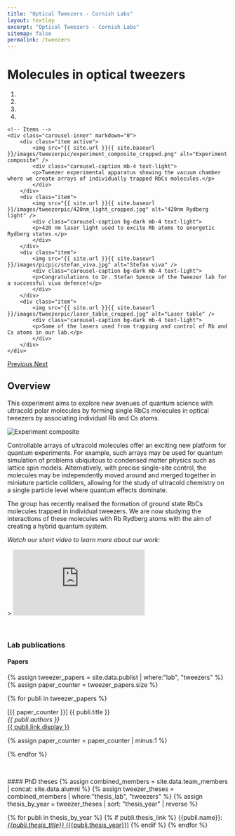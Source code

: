 ```yaml
---
title: "Optical Tweezers - Cornish Labs"
layout: textlay
excerpt: "Optical Tweezers - Cornish Labs"
sitemap: false
permalink: /tweezers
---
```


# Molecules in optical tweezers




<div markdown="0" id="carousel" class="carousel slide" data-ride="carousel" data-interval="4000" data-pause="hover" >
    <!-- Menu -->
    <ol class="carousel-indicators">
        <li data-target="#carousel" data-slide-to="0" class="active"></li>
        <li data-target="#carousel" data-slide-to="1"></li>
        <li data-target="#carousel" data-slide-to="2"></li>
        <li data-target="#carousel" data-slide-to="3"></li>
    </ol>

    <!-- Items -->
    <div class="carousel-inner" markdown="0">
        <div class="item active">
            <img src="{{ site.url }}{{ site.baseurl }}/images/tweezerpic/experiment_composite_cropped.png" alt="Experiment composite" />
            <div class="carousel-caption mb-4 text-light">
            <p>Tweezer experimental apparatus showing the vacuum chamber where we create arrays of individually trapped RbCs molecules.</p>
            </div>
        </div>
        <div class="item">
            <img src="{{ site.url }}{{ site.baseurl }}/images/tweezerpic/420nm_light_cropped.jpg" alt="420nm Rydberg light" />
            <div class="carousel-caption bg-dark mb-4 text-light">
            <p>420 nm laser light used to excite Rb atoms to energetic Rydberg states.</p>
            </div>
        </div>
        <div class="item">
            <img src="{{ site.url }}{{ site.baseurl }}/images/picpic/stefan_viva.jpg" alt="Stefan viva" />
            <div class="carousel-caption bg-dark mb-4 text-light">
            <p>Congratulations to Dr. Stefan Spence of the Tweezer lab for a successful viva defence!</p>
            </div>
        </div>
        <div class="item">
            <img src="{{ site.url }}{{ site.baseurl }}/images/tweezerpic/laser_table_cropped.jpg" alt="Laser table" />
            <div class="carousel-caption bg-dark mb-4 text-light">
            <p>Some of the lasers used from trapping and control of Rb and Cs atoms in our lab.</p>
            </div>
        </div>
    </div>
  <a class="left carousel-control" href="#carousel" role="button" data-slide="prev">
    <span class="glyphicon glyphicon-chevron-left" aria-hidden="true"></span>
    <span class="sr-only">Previous</span>
  </a>
  <a class="right carousel-control" href="#carousel" role="button" data-slide="next">
    <span class="glyphicon glyphicon-chevron-right" aria-hidden="true"></span>
    <span class="sr-only">Next</span>
  </a>
</div>

## Overview
This experiment aims to explore new avenues of quantum science with ultracold polar molecules by forming single RbCs molecules in optical tweezers by associating individual Rb and Cs atoms.

<img src="{{ site.url }}{{ site.baseurl }}/images/tweezerpic/tweezer_array.png" alt="Experiment composite" class="center"/>

Controllable arrays of ultracold molecules offer an exciting new platform for quantum experiments. For example, such arrays may be used for quantum simulation of problems ubiquitous to condensed matter physics such as lattice spin models. Alternatively, with precise single-site control, the molecules may be independently moved around and merged together in miniature particle colliders, allowing for the study of ultracold chemistry on a single particle level where quantum effects dominate.

The group has recently realised the formation of ground state RbCs molecules trapped in individual tweezers. We are now studying the interactions of these molecules with Rb Rydberg atoms with the aim of creating a hybrid quantum system.

_Watch our short video to learn more about our work:_

<div class="embed-responsive embed-responsive-16by9">>
<iframe  src="https://www.youtube.com/embed/B4qszpnSG-E" title="YouTube video player" frameborder="0" allow="accelerometer; autoplay; clipboard-write; encrypted-media; gyroscope; picture-in-picture; web-share" allowfullscreen></iframe>
</div>

<p> &nbsp; </p>

### Lab publications
#### Papers
{% assign tweezer_papers = site.data.publist | where:"lab", "tweezers" %}
{% assign paper_counter = tweezer_papers.size %}

{% for publi in tweezer_papers %}

  \[{{ paper_counter }}\] {{ publi.title }} <br />
  <em>{{ publi.authors }} </em><br /><a href="{{ publi.link.url }}">{{ publi.link.display }}</a>

  {% assign paper_counter = paper_counter | minus:1 %}

{% endfor %}

<p> &nbsp; </p>
#### PhD theses
{% assign combined_members = site.data.team_members | concat: site.data.alumni %}
{% assign tweezer_theses = combined_members | where:"thesis_lab", "tweezers" %}
{% assign thesis_by_year = tweezer_theses | sort: "thesis_year" | reverse %}

{% for publi in thesis_by_year %}
  {% if publi.thesis_link %}
  {{publi.name}}: [_{{publi.thesis_title}}_ ({{publi.thesis_year}})]({{publi.thesis_link}})
  {% endif %}
{% endfor %}